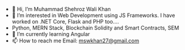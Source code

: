 - 👋 Hi, I’m Muhammad Shehroz Wali Khan
- 👀 I’m interested in Web Development using JS Frameworks. I have worked on .NET Core, Flask and PHP too....
- Python, MERN Stack, Blockchain Solidity and Smart Contracts, SEM
- 🌱 I’m currently learning Angular
- 📫 How to reach me 
Email: mswkhan27@gmail.com

<!---
mswkhan27/mswkhan27 is a ✨ special ✨ repository because its `README.md` (this file) appears on your GitHub profile.
You can click the Preview link to take a look at your changes.
--->
